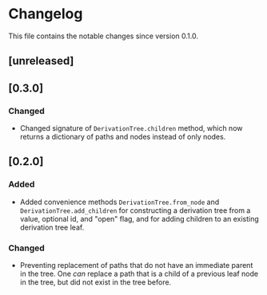 # Changelog

This file contains the notable changes since version 0.1.0.

## [unreleased]

## [0.3.0]

### Changed

- Changed signature of `DerivationTree.children` method, which now returns a dictionary
  of paths and nodes instead of only nodes.

## [0.2.0]

### Added

- Added convenience methods `DerivationTree.from_node` and `DerivationTree.add_children`
  for constructing a derivation tree from a value, optional id, and "open" flag, and
  for adding children to an existing derivation tree leaf.

### Changed

- Preventing replacement of paths that do not have an immediate parent in the tree.
  One *can* replace a path that is a child of a previous leaf node in the tree, but
  did not exist in the tree before.
